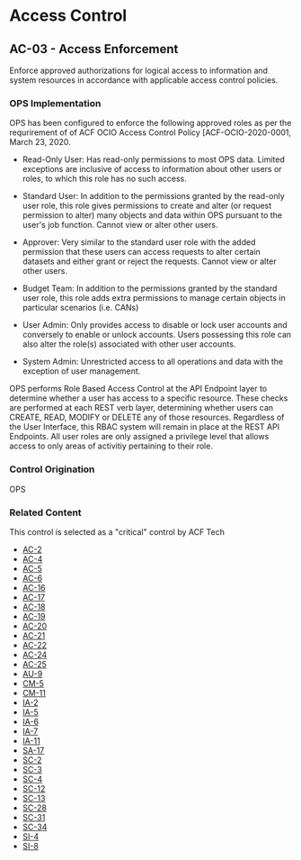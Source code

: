 # Access Control
## AC-03 - Access Enforcement

Enforce approved authorizations for logical access to information and system resources in accordance with applicable access control policies.

### OPS Implementation

OPS has been configured to enforce the following approved roles as per the requrirement of of ACF OCIO Access Control Policy [ACF-OCIO-2020-0001, March 23, 2020. 

* Read-Only User: Has read-only permissions to most OPS data. Limited exceptions are inclusive of access to information about other users or roles, to which this role has no such access.

* Standard User: In addition to the permissions granted by the read-only user role, this role gives permissions to create and alter (or request permission to alter) many objects and data within OPS pursuant to the user's job function. Cannot view or alter other users.

* Approver: Very similar to the standard user role with the added permission that these users can access requests to alter certain datasets and either grant or reject the requests. Cannot view or alter other users.

* Budget Team: In addition to the permissions granted by the standard user role, this role adds extra permissions to manage certain objects in particular scenarios (i.e. CANs)

* User Admin: Only provides access to disable or lock user accounts and conversely to enable or unlock accounts. Users possessing this role can also alter the role(s) associated with other user accounts.

* System Admin: Unrestricted access to all operations and data with the exception of user management.

OPS performs Role Based Access Control at the API Endpoint layer to determine whether a user has access to a specific resource. These checks are performed at each REST verb layer, determining whether users can CREATE, READ, MODIFY or DELETE any of those resources. Regardless of the User Interface, this RBAC system will remain in place at the REST API Endpoints. All user roles are only assigned a privilege level that allows access to only areas of activitiy pertaining to their role.  

### Control Origination

OPS

### Related Content

This control is selected as a "critical" control by ACF Tech

* [AC-2](./ac-02.md)
* [AC-4](./ac-04.md)
* [AC-5](./ac-05.md)
* [AC-6](./ac-06.md)
* [AC-16](./ac-16.md)
* [AC-17](./ac-17.md)
* [AC-18](./ac-18.md)
* [AC-19](./ac-19.md)
* [AC-20](./ac-20.md)
* [AC-21](./ac-21.md)
* [AC-22](./ac-22.md)
* [AC-24](./ac-24.md)
* [AC-25](./ac-25.md)
* [AU-9](../au/au-09.md)
* [CM-5](../cm/cm-05.md)
* [CM-11](../cm/cm-11.md)
* [IA-2](../ia/ia-02.md)
* [IA-5](../ia/ia-05.md)
* [IA-6](../ia/ia-06.md)
* [IA-7](../ia/ia-07.md)
* [IA-11](../ia/ia-11.md)
* [SA-17](../sa/sa-17.md)
* [SC-2](../sc/sc-02.md)
* [SC-3](../sc/sc-03.md)
* [SC-4](../sc/sc-04.md)
* [SC-12](../sc/ssc-12.md)
* [SC-13](../sc/sc-13.md)
* [SC-28](../sc/sc-28.md)
* [SC-31](../sc/sc-31.md)
* [SC-34](../sc/sc-34.md)
* [SI-4](../si/si-04.md)
* [SI-8](../si/si-08.md)
